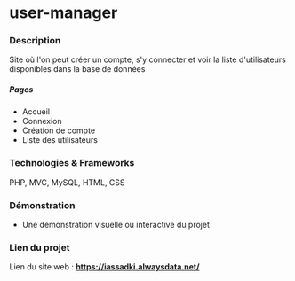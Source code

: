 ﻿# user-manager

### Description
Site où l'on peut créer un compte, s'y connecter et voir la liste d'utilisateurs disponibles dans la base de données

##### Pages
- Accueil
- Connexion
- Création de compte
- Liste des utilisateurs

### Technologies & Frameworks
PHP, MVC, MySQL, HTML, CSS

<!-- ### **Conception du projet**

- Ce projet ne comprend pas de conception UML -->

### Démonstration
- Une démonstration visuelle ou interactive du projet

### Lien du projet
Lien du site web : **https://iassadki.alwaysdata.net/**